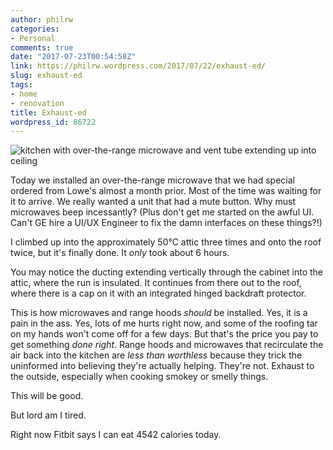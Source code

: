 ```yaml
---
author: philrw
categories:
- Personal
comments: true
date: "2017-07-23T00:54:58Z"
link: https://philrw.wordpress.com/2017/07/22/exhaust-ed/
slug: exhaust-ed
tags:
- home
- renovation
title: Exhaust-ed
wordpress_id: 86722
---
```


![kitchen with over-the-range microwave and vent tube extending up into ceiling](/images/img_20170722_182241.jpg)

Today we installed an over-the-range microwave that we had special ordered from Lowe's almost a month prior. Most of the time was waiting for it to arrive. We really wanted a unit that had a mute button. Why must microwaves beep incessantly? (Plus don't get me started on the awful UI. Can't GE hire a UI/UX Engineer to fix the damn interfaces on these things?!)<!--more-->

I climbed up into the approximately 50°C attic three times and onto the roof twice, but it's finally done. It _only_ took about 6 hours.

You may notice the ducting extending vertically through the cabinet into the attic, where the run is insulated. It continues from there out to the roof, where there is a cap on it with an integrated hinged backdraft protector.

This is how microwaves and range hoods _should_ be installed. Yes, it is a pain in the ass. Yes, lots of me hurts right now, and some of the roofing tar on my hands won't come off for a few days. But that's the price you pay to get something _done right_. Range hoods and microwaves that recirculate the air back into the kitchen are _less than worthless_ because they trick the uninformed into believing they're actually helping. They're not. Exhaust to the outside, especially when cooking smokey or smelly things.

This will be good.

But lord am I tired.

Right now Fitbit says I can eat 4542 calories today.
